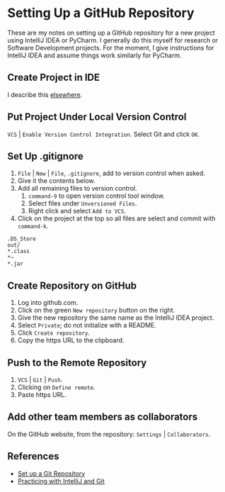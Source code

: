 # Setting Up a GitHub Repository
These are my notes on setting up a GitHub repository for a new project using IntelliJ IDEA or PyCharm. I generally do this myself for research or Software Development projects. For the moment, I give instructions for IntelliJ IDEA and assume things work similarly for PyCharm.
## Create Project in IDE
I describe this [elsewhere](intellij_idea).
## Put Project Under Local Version Control
`VCS` | `Enable Version Control Integration`. Select Git and click `OK`.
## Set Up .gitignore
1. `File` | `New` | `File`, `.gitignore`, add to version control when asked.
1. Give it the contents below.
1. Add all remaining files to version control.
   1. `command-9` to open version control tool window.
   1. Select files under `Unversioned Files`.
   1. Right click and select `Add to VCS`.
1. Click on the project at the top so all files are select and commit with `command-k`.
```
.DS_Store
out/
*.class
*~
*.jar
```
## Create Repository on GitHub
1. Log into github.com.
1. Click on the green `New repository` button on the right.
1. Give the new repository the same name as the IntelliJ IDEA project.
1. Select `Private`; do not initialize with a README.
1. Click `Create repository`.
1. Copy the https URL to the clipboard.
## Push to the Remote Repository
1. `VCS` | `Git` | `Push`.
1. Clicking on `Define remote`.
1. Paste https URL.
## Add other team members as collaborators
On the GitHub website, from the repository: `Settings` | `Collaborators`.
## References
- [Set up a Git Repository](https://www.jetbrains.com/help/idea/set-up-a-git-repository.html)
- [Practicing with IntelliJ and Git](https://gist.github.com/bgun/c7447ab0906517221b6b)
